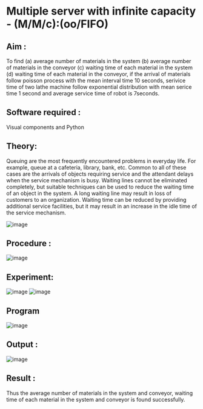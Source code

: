 # Multiple server with infinite capacity - (M/M/c):(oo/FIFO)
## Aim :
To find (a) average number of materials in the system (b) average number of materials in the conveyor (c) waiting time of each material in the system (d) waiting time of each material in the conveyor, if the arrival  of materials follow poisson process with the mean interval time 10 seconds, serivice time of two lathe machine follow exponential distribution with mean serice time 1 second and average service time of robot is 7seconds.

## Software required :
Visual components and Python

## Theory:
Queuing are the most frequently encountered problems in everyday life. For example, queue at a cafeteria, library, bank, etc. Common to all of these cases are the arrivals of objects requiring service and the attendant delays when the service mechanism is busy. Waiting lines cannot be eliminated completely, but suitable techniques can be used to reduce the waiting time of an object in the system. A long waiting line may result in loss of customers to an organization. Waiting time can be reduced by providing additional service facilities, but it may result in an increase in the idle time of the service mechanism.

![image](https://user-images.githubusercontent.com/103921593/203238035-1c8109bc-cbf2-4c77-baea-c5b682a752ef.png)

## Procedure :

![image](https://user-images.githubusercontent.com/103921593/203238265-176740b0-eae2-4772-90be-5449869ac9b0.png)




## Experiment:

![image](https://github.com/ramjan1729/Muttiple-capacity-with-infinite-capacity/assets/155507099/f18d4182-9458-41a1-8ab9-589d0129ec74)
![image](https://github.com/ramjan1729/Muttiple-capacity-with-infinite-capacity/assets/155507099/138d376c-e7a0-4bf7-aa36-65a5924cb418)

## Program
![image](https://github.com/ramjan1729/Muttiple-capacity-with-infinite-capacity/assets/155507099/73475393-d0ff-4849-b583-0ac8502f1956)


## Output :
![image](https://github.com/ramjan1729/Muttiple-capacity-with-infinite-capacity/assets/155507099/3f38f007-c3f2-4737-a85f-dd6aad7301c3)

## Result : 
Thus the average number of materials in the system and conveyor, waiting time of each material in the system and conveyor is found successfully.
